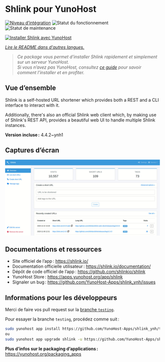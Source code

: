 <!--
Nota bene : ce README est automatiquement généré par <https://github.com/YunoHost/apps/tree/master/tools/readme_generator>
Il NE doit PAS être modifié à la main.
-->

# Shlink pour YunoHost

[![Niveau d’intégration](https://apps.yunohost.org/badge/integration/shlink)](https://ci-apps.yunohost.org/ci/apps/shlink/)
![Statut du fonctionnement](https://apps.yunohost.org/badge/state/shlink)
![Statut de maintenance](https://apps.yunohost.org/badge/maintained/shlink)

[![Installer Shlink avec YunoHost](https://install-app.yunohost.org/install-with-yunohost.svg)](https://install-app.yunohost.org/?app=shlink)

*[Lire le README dans d'autres langues.](./ALL_README.md)*

> *Ce package vous permet d’installer Shlink rapidement et simplement sur un serveur YunoHost.*  
> *Si vous n’avez pas YunoHost, consultez [ce guide](https://yunohost.org/install) pour savoir comment l’installer et en profiter.*

## Vue d’ensemble

Shlink is a self-hosted URL shortener which provides both a REST and a CLI interface to interact with it.

Additionally, there's also an official Shlink web client which, by making use of Shlink's REST API, provides a beautiful web UI to handle multiple Shlink instances.

**Version incluse :** 4.4.2~ynh1

## Captures d’écran

![Capture d’écran de Shlink](./doc/screenshots/shlink-web-client-placeholder.jpg)

## Documentations et ressources

- Site officiel de l’app : <https://shlink.io/>
- Documentation officielle utilisateur : <https://shlink.io/documentation/>
- Dépôt de code officiel de l’app : <https://github.com/shlinkio/shlink>
- YunoHost Store : <https://apps.yunohost.org/app/shlink>
- Signaler un bug : <https://github.com/YunoHost-Apps/shlink_ynh/issues>

## Informations pour les développeurs

Merci de faire vos pull request sur la [branche `testing`](https://github.com/YunoHost-Apps/shlink_ynh/tree/testing).

Pour essayer la branche `testing`, procédez comme suit :

```bash
sudo yunohost app install https://github.com/YunoHost-Apps/shlink_ynh/tree/testing --debug
ou
sudo yunohost app upgrade shlink -u https://github.com/YunoHost-Apps/shlink_ynh/tree/testing --debug
```

**Plus d’infos sur le packaging d’applications :** <https://yunohost.org/packaging_apps>
